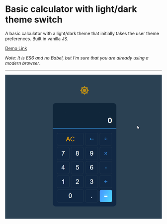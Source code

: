 # Basic calculator with light/dark theme switch

A basic calculator with a light/dark theme that initially takes the user theme preferences. Built in vanilla JS.

[Demo Link](http://calc.angeltasevski.com/)

_Note: It is ES6 and no Babel, but I'm sure that you are already using a modern browser._

---

![Presentation GIF](https://raw.githubusercontent.com/tupacan/js-calculator/main/preview.gif)
